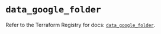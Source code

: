 # `data_google_folder`

Refer to the Terraform Registry for docs: [`data_google_folder`](https://registry.terraform.io/providers/hashicorp/google-beta/6.18.0/docs/data-sources/google_folder).
